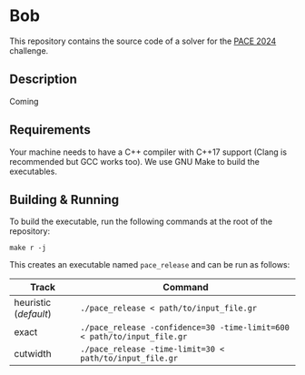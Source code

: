 # Bob
This repository contains the source code of a solver for the [PACE 2024](https://pacechallenge.org/2024/) challenge.

## Description

Coming

## Requirements
Your machine needs to have a C++ compiler with C++17 support (Clang is recommended but GCC works too). 
We use GNU Make to build the executables.

## Building & Running

To build the executable, run the following commands at the root of the repository:
```
make r -j
```
This creates an executable named `pace_release` and can be run as follows:

| Track      | Command |
| -------------- | ------- |
| heuristic (*default*)  | `./pace_release < path/to/input_file.gr` |
| exact      | `./pace_release -confidence=30 -time-limit=600 < path/to/input_file.gr` |
| cutwidth   | `./pace_release -time-limit=30 < path/to/input_file.gr` |
